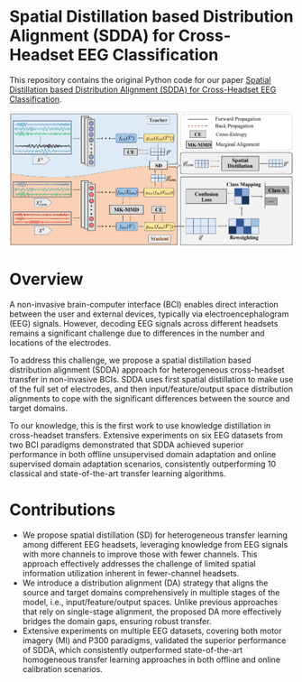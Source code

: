 # Spatial Distillation based Distribution Alignment (SDDA) for Cross-Headset EEG Classification
This repository contains the original Python code for our paper [Spatial Distillation based Distribution Alignment (SDDA) for Cross-Headset EEG Classification](https://arxiv.org/pdf/2503.05349).

![SDDA_approach](https://github.com/Dingkun0817/SDDA/blob/main/SDDA_approach.jpg)

# Overview
A non-invasive brain-computer interface (BCI) enables direct interaction between the user and external devices, typically via electroencephalogram (EEG) signals. However, decoding EEG signals across different headsets remains a significant challenge due to differences in the number and locations of the electrodes. 

To address this challenge, we propose a spatial distillation based distribution alignment (SDDA) approach for heterogeneous cross-headset transfer in non-invasive BCIs. SDDA uses first spatial distillation to make use of the full set of electrodes, and then input/feature/output space distribution alignments to cope with the significant differences between the source and target domains. 

To our knowledge, this is the first work to use knowledge distillation in cross-headset transfers. Extensive experiments on six EEG datasets from two BCI paradigms demonstrated that SDDA achieved superior performance in both offline unsupervised domain adaptation and online supervised domain adaptation scenarios, consistently outperforming 10 classical and state-of-the-art transfer learning algorithms.

# Contributions
- We propose spatial distillation (SD) for heterogeneous transfer learning among different EEG headsets, leveraging knowledge from EEG signals with more channels to improve those with fewer channels. This approach effectively addresses the challenge of limited spatial information utilization inherent in fewer-channel headsets.
- We introduce a distribution alignment (DA) strategy that aligns the source and target domains comprehensively in multiple stages of the model, i.e., input/feature/output spaces. Unlike previous approaches that rely on single-stage alignment, the proposed DA more effectively bridges the domain gaps, ensuring robust transfer.
- Extensive experiments on multiple EEG datasets, covering both motor imagery (MI) and P300 paradigms, validated the superior performance of SDDA, which consistently outperformed state-of-the-art homogeneous transfer learning approaches in both offline and online calibration scenarios.

